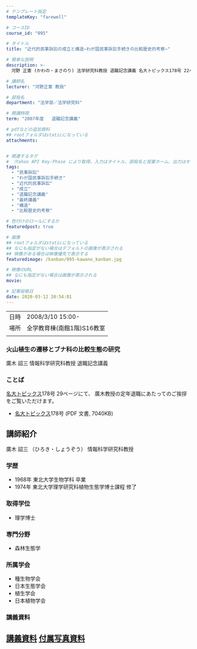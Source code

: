 ```yaml
---
# テンプレート指定
templateKey: "farewell"

# コースID
course_id: "095"

# タイトル
title: "近代的民事訴訟の成立と構造−わが国民事訴訟手続きの比較歴史的考察−"

# 簡単な説明
description: >-
  河野 正憲 (かわの・まさのり) 法学研究科教授 退職記念講義 名大トピックス178号 22ページにて、 河野教授の定年退職にあたってのご挨拶をご覧いただけます。   * ....

# 講師名
lecturer: "河野正憲 教授"

# 部局名
department: "法学部／法学研究科"

# 開講時限
term: "2007年度	退職記念講義"

# pdfなどの追加資料
## rootフォルダはstaticになっている
attachments:


# 関連するタグ
# （Yahoo API Key-Phase により取得。入力はタイトル、部局名と授業ホーム、出力はキーフレーズ（tags））
tags:
  - "民事訴訟"
  - "わが国民事訴訟手続き"
  - "近代的民事訴訟"
  - "成立"
  - "退職記念講義"
  - "最終講義"
  - "構造"
  - "比較歴史的考察"

# 色付けのロールにするか
featuredpost: true

# 画像
## rootフォルダはstaticになっている
## なにも指定がない場合はデフォルトの画像が表示される
## 映像がある場合は映像優先で表示する
featuredimage: /kanban/095-kawano_kanban.jpg

# 映像のURL
## なにも指定がない場合は画像が表示される
movie: 

# 記事投稿日
date: 2020-03-12 20:54:01
---
```


|   |   |
|---|---|
| 日時 | 2008/3/10  15:00- |
| 場所 | 全学教育棟(南館1階)S16教室 |
|   |   |


### 火山植生の遷移とブナ科の比較生態の研究

廣木 詔三 情報科学研究科教授 退職記念講義

### ことば

[名大トピックス](http://www.nagoya-u.ac.jp/about-nu/public-relations/publication/topics-archive.html)178号 29ページにて、 廣木教授の定年退職にあたってのご挨拶をご覧いただけます。

* <a href="http://www.nagoya-u.ac.jp/about-nu/public-relations/publication/upload_images/no178.pdf#retirement" target="_blank">[名大トピックス](http://www.nagoya-u.ac.jp/about-nu/public-relations/publication/topics-archive.html)178号</a> (PDF 文書, 7040KB)


## 講師紹介

廣木 詔三 （ひろき・しょうぞう） 情報科学研究科教授

### 学歴

* 1968年 東北大学生物学科 卒業
* 1974年 東北大学理学研究科植物生態学博士課程 修了

### 取得学位

* 理学博士

### 専門分野

* 森林生態学

### 所属学会

* 種生物学会
* 日本生態学会
* 植生学会
* 日本植物学会


### 講義資料

[講義資料](https://ocw.nagoya-u.jp/files/95/hiroki_lect.pdf) 
[付属写真資料](https://ocw.nagoya-u.jp/files/95/hiroki_picture.pdf) 
-----